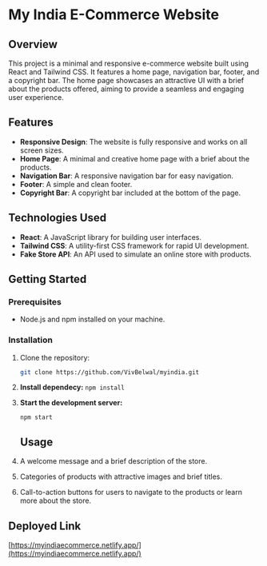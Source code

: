 # My India E-Commerce Website

## Overview

This project is a minimal and responsive e-commerce website built using React and Tailwind CSS. It features a home page, navigation bar, footer, and a copyright bar. The home page showcases an attractive UI with a brief about the products offered, aiming to provide a seamless and engaging user experience.

## Features

- **Responsive Design**: The website is fully responsive and works on all screen sizes.
- **Home Page**: A minimal and creative home page with a brief about the products.
- **Navigation Bar**: A responsive navigation bar for easy navigation.
- **Footer**: A simple and clean footer.
- **Copyright Bar**: A copyright bar included at the bottom of the page.

## Technologies Used

- **React**: A JavaScript library for building user interfaces.
- **Tailwind CSS**: A utility-first CSS framework for rapid UI development.
- **Fake Store API**: An API used to simulate an online store with products.

## Getting Started

### Prerequisites

- Node.js and npm installed on your machine.

### Installation

1. Clone the repository:

   ```bash
   git clone https://github.com/VivBelwal/myindia.git
   
2. **Install dependecy:**
   `npm install`

3. **Start the development server:**
  
   `npm start`

   ## Usage

1. A welcome message and a brief description of the store.
2. Categories of products with attractive images and brief titles.
3. Call-to-action buttons for users to navigate to the products or learn more about the store.


## Deployed Link
[https://myindiaecommerce.netlify.app/](https://myindiaecommerce.netlify.app/)
